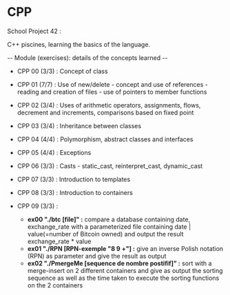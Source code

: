 # CPP

School Project 42 :

C++ piscines, learning the basics of the language.

-- Module (exercises): details of the concepts learned --

- CPP 00 (3/3) : Concept of class                                                                                                                  
- CPP 01 (7/7) : Use of new/delete - concept and use of references - reading and creation of files - use of pointers to member functions                                                                                                                         
- CPP 02 (3/4) : Uses of arithmetic operators, assignments, flows, decrement and increments, comparisons based on fixed point                                                                                                                                    
- CPP 03 (3/4) : Inheritance between classes
- CPP 04 (4/4) : Polymorphism, abstract classes and interfaces                                                                                       
- CPP 05 (4/4) :  Exceptions                                                                                                                              
- CPP 06 (3/3) : Casts - static_cast, reinterpret_cast, dynamic_cast                                                  
- CPP 07 (3/3) : Introduction to templates                                                                             
- CPP 08 (3/3) : Introduction to containers                                                                            

- CPP 09 (3/3) : 
	- **ex00 "./btc [file]" :** compare a database containing date, exchange_rate with a parameterized file containing date | value(=number of Bitcoin owned) and output the result exchange_rate * value
	- **ex01 "./RPN [RPN-exemple "8 9 +"] :** give an inverse Polish notation (RPN) as parameter and give the result as output
	- **ex02 "./PmergeMe [sequence de nombre postifif]" :** sort with a merge-insert on 2 different containers and give as output the sorting sequence as well as the time taken to execute the sorting functions on the 2 containers
